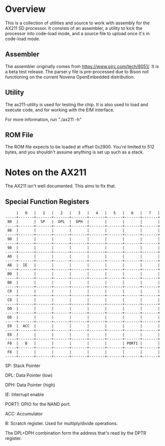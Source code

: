 Overview
========

This is a collection of utilities and source to work with assembly for the
AX211 SD processor.  It consists of an assembler, a utility to kick the
processor into code-load mode, and a source file to upload once it's in
code-load mode.

Assembler
---------
The assembler originally comes from https://www.pjrc.com/tech/8051/.  It is
a beta test release.  The parser.y file is pre-processed due to Bison not
functioning on the current Novena OpenEmbedded distribution.


Utility
-------

The ax211-utility is used for testing the chip.  It is also used to load and
execute code, and for working with the EIM interface.

For more information, run "./ax211 -h"


ROM File
--------

The ROM file expects to be loaded at offset 0x2900.  You're limited to 512
bytes, and you shouldn't assume anything is set up such as a stack.


Notes on the AX211
==================

The AX211 isn't well documented.  This aims to fix that.


Special Function Registers
--------------------------
    
         |   0   |   1   |   2   |   3   |   4   |   5   |   6   |   7   |
    -----+-------+-------+-------+-------+-------+-------+-------+-------+
     80  |       |  SP   |  DPL  |  DPH  |       |       |       |       |
    -----+-------+-------+-------+-------+-------+-------+-------+-------+
     88  |       |       |       |       |       |       |       |       |
    -----+-------+-------+-------+-------+-------+-------+-------+-------+
     90  |       |       |       |       |       |       |       |       |
    -----+-------+-------+-------+-------+-------+-------+-------+-------+
     98  |       |       |       |       |       |       |       |       |
    -----+-------+-------+-------+-------+-------+-------+-------+-------+
     A0  |       |       |       |       |       |       |       |       |
    -----+-------+-------+-------+-------+-------+-------+-------+-------+
     A8  |  IE   |       |       |       |       |       |       |       |
    -----+-------+-------+-------+-------+-------+-------+-------+-------+
     B0  |       |       |       |       |       |       |       |       |
    -----+-------+-------+-------+-------+-------+-------+-------+-------+
     B8  |       |       |       |       |       |       |       |       |
    -----+-------+-------+-------+-------+-------+-------+-------+-------+
     C0  |       |       |       |       |       |       |       |       |
    -----+-------+-------+-------+-------+-------+-------+-------+-------+
     C8  |       |       |       |       |       |       |       |       |
    -----+-------+-------+-------+-------+-------+-------+-------+-------+
     D0  |       |       |       |       |       |       |       |       |
    -----+-------+-------+-------+-------+-------+-------+-------+-------+
     D8  |       |       |       |       |       |       |       |       |
    -----+-------+-------+-------+-------+-------+-------+-------+-------+
     E0  |  ACC  |       |       |       |       |       |       |       |
    -----+-------+-------+-------+-------+-------+-------+-------+-------+
     E8  |       |       |       |       |       |       |       |       |
    -----+-------+-------+-------+-------+-------+-------+-------+-------+
     F0  |   B   |       |       |       |       |       | PORT1 |       |
    -----+-------+-------+-------+-------+-------+-------+-------+-------+
     F8  |       |       |       |       |       |       |       |       |
    -----+-------+-------+-------+-------+-------+-------+-------+-------+

SP:     Stack Pointer

DPL:    Data Pointer (low)

DPH:    Data Pointer (high)

IE:     Interrupt enable

PORT1:  GPIO for the NAND port.

ACC:    Accumulator

B:      Scratch register.  Used for multiply/divide operations.


The DPL+DPH combination form the address that's read by the DPTR register.

